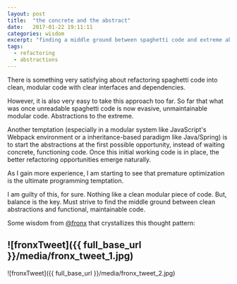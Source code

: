 ```yaml
---
layout: post
title:  "the concrete and the abstract"
date:   2017-01-22 19:11:11
categories: wisdom
excerpt: "finding a middle ground between spaghetti code and extreme abstractions"
tags:
  - refactoring
  - abstractions
---
```


There is something very satisfying about refactoring spaghetti code into clean, modular code with clear interfaces and dependencies.

However, it is also very easy to take this approach too far.  So far that what was once unreadable spaghetti code is now evasive, unmaintainable modular code.  Abstractions to the extreme.

Another temptation (especially in a modular system like JavaScript's Webpack environment or a inheritance-based paradigm like Java/Spring) is to start the abstractions at the first possible opportunity, instead of waiting concrete, functioning code.  Once this initial working code is in place, the better refactoring opportunities emerge naturally.

As I gain more experience, I am starting to see that premature optimization is the ultimate programming temptation.

I am guilty of this, for sure.  Nothing like a clean modular piece of code.  But, balance is the key.  Must strive to find the middle ground between clean abstractions and functional, maintainable code.

Some wisdom from [@fronx](https://twitter.com/fronx?lang=en) that crystallizes this thought pattern:

![fronxTweet]({{ full_base_url }}/media/fronx_tweet_1.jpg)
-
![fronxTweet]({{ full_base_url }}/media/fronx_tweet_2.jpg)
